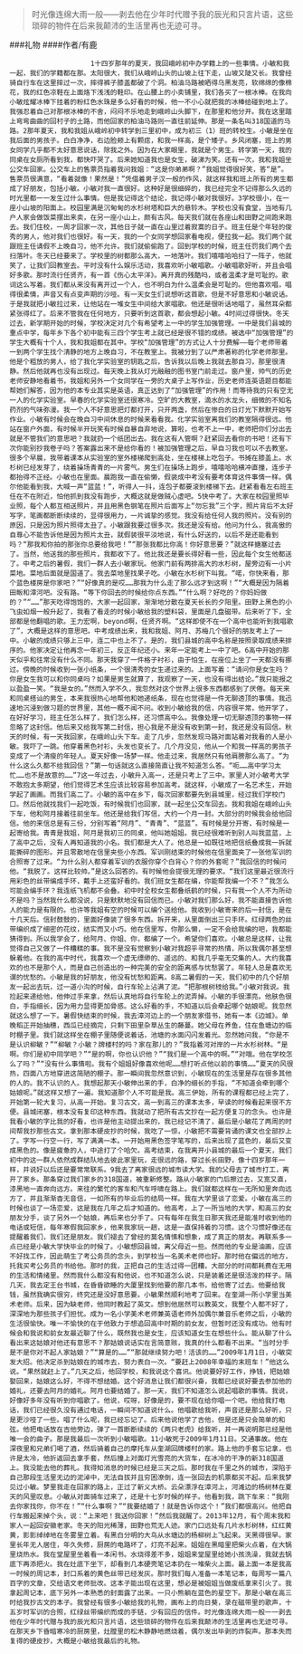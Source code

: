 > 时光像连绵大雨一般——剥去他在少年时代赠予我的辰光和只言片语，这些琐碎的物件在后来我颠沛的生活里再也无迹可寻。

###礼物
####作者/有鹿

						1十四岁那年的夏天，我回峨岭初中办学籍上的一些事情。小敏和我一起，我们的学籍都在那。太阳很大，我们从峨岭山头的山坡上往下走，山坡又陡又长。我曾经骑自行车在这里摔过一次，摔得裤子膝盖都破了个洞。柏油马路被晒得乌黑发亮，软绵绵的像棉花，我的红色凉鞋在上面烙下浅浅的鞋印。在山腰上的小卖铺里，我们各买了一根冰棒。在我向小敏炫耀冰棒下挂着的粉红色水珠是多么好看的时候，他一不小心就把我的冰棒给碰到地上了。我强忍着自己对那根冰棒的不舍，闷闷不乐地走到峨岭山头脚下，在那里和他分开。我在这里踏上弯弯曲曲的回村子的土路，而他回家的柏油马路则一直往前延伸。那是一条名叫318国道的马路。2那年夏天，我和我姐从峨岭初中转学到三里初中，成为初三（1）班的转校生。小敏是坐在我后面的男孩子。白白净净，右边脸颊上有颗痣，和我一样高，是个矮子。乡风闭塞，班上的男女同学几乎都不太好意思说话，除我之外。因为在大家眼里，我就是个男生。转学第一天，我的同桌在女厕所看到我，都快吓哭了。后来她知道我也是女生，破涕为笑。还有一次，我和我姐坐公交车回家。公交车上的售票员指着我问我姐：“这是你弟弟啊？”我姐觉得很好笑，答“是”。售票员很满意，“看着就像！果然是！”凭借着男子汉一般的作风，就这样我和班上所有的男生都成了好朋友，包括小敏。小敏对我一直很好。这种好是很细碎的，我已经完全不记得那么久远的时光里都一一发生过什么事情。但是我记得这个结论，我记得小敏对我很好。3学校很小，在一座小山坡的阳面上。校园里满是沉甸甸的水杉树塔和巨大的悬铃木。学校也没有食堂，当地有几户人家会做饭菜摆出来卖，在另一座小山上，颇有古风。每天我们就在各座山和田野之间跑来跑去。我们住校，一周才回家一次，其他日子就一直在山里过着寂寞的日子。班主任是个年轻的俊秀的男人，他对我们也很好。有一天，我的一个女同学想回家看电视，便拉我一起。我们两个就跟班主任请假不上晚自习，他不允许。我们就偷偷跑了。回到学校的时候，班主任罚我们两个去扫落叶。冬天已经要来了。学校里的树都那么高大，一地落叶。我们嘻嘻哈哈扫了一阵子，他就笑了，让我们回教室去。平时没有什么娱乐活动，我喜欢听小敏唱歌。小敏唱歌好听，并且会唱好多歌。那时流行任贤齐，有一首《伤心太平洋》。离开真的残酷吗，或者温柔才是可耻的。歌词这么写着。我们都从来没有离开过一个人，也不明白为什么温柔会是可耻的。但他喜欢唱，唱得很柔情，声音又有点变声期的沙哑。有一天女生们说想听这首歌，但是不好意思和小敏说话。于是我就把小敏拉过来，让他站在一堆女生中间给大家唱歌。他还是很听话地唱了，虽然耳朵都紧张得红了。后来不管我在任何地方，只要听到这首歌，都会想起小敏。4时间过得很快。冬天过去，新学期开始的时候，学校决定对几个有希望考上一中的学生加强管理。一中是我们县城的重点中学，每年乡下各个初中能有三四个学生考上就已经是很不错的成绩。被选中“加强管理”的学生大概有十个人，我和我姐都在其中。学校“加强管理”的方式让人十分费解——每个老师带着一到两个学生找个清静的地方上晚自习，不在教室上。我被分到了以严肃著称的化学老师那里。他是个粗放的男人，给了我化学实验室的钥匙之后，告诉我以后晚上我就去那自习，那里很清静。然后他就再也没有出现过。每天晚上我从灯光融融的图书室门前走过。窗户里，帅气的历史老师安静地看着书，我姐和另外一个女同学在一旁的大桌子上写作业，历史老师连英语题目都能帮她们解答，因为他的本专业其实是英语，真正达到了“加强管理”的作用！而等待我的只有空无一人的化学实验室。早春的化学实验室还很寒冷。空旷的大教室，滴水的水龙头，细微的不知名药剂的气味弥漫。我一个人不好意思把灯都打开，只开两盏，然后在惨白的日灯光下默默开始写作业。小敏有时候会在晚自习中间休息的时候来看看我。化学实验室离我们的教室隔得很远。他站在窗户外面，有时候半开玩笑有时候自暴自弃地说，算啦，也考不上一中，老师把你们分出去就是不管我们的意思吧？我就扔一个纸团出去。我在这有人管啊？赶紧回去看你的书吧！还有下次你能别抄我卷子吗？答案露出来不是给你看的！被加强管理之后，早自习我也可以不去教室。很多个早晨，我带着课本从实验室的室外楼梯爬到高处，坐在楼梯上吃包子。书摊在膝盖上。水杉树已经发芽了，绕着操场青青的一片雾气。男生们在操场上跑步，嘻嘻哈哈横冲直撞，连步子都抬得不正经。小敏也在里面。晨跑我一直在偷懒，假装成中考没有要考体育这件事情一样。偶尔他能看到我，大喊一声“蓝蓝！”，听得人一抖，连包子都要滚到楼梯下去。赶紧看看左右班主任在不在附近，怕他抓到我没有跑步，大概这就是做贼心虚吧。5快中考了。大家在校园里照毕业照，每个人都互相送照片，并且用黑色钢笔在照片后面写上“勿忘我”三个字，照片背后不太好写字，笔画都断断续续的，显得很用力，一片诚挚的感觉。我没有给任何人我的照片。没有别的原因，只是因为照片照得太丑了。小敏跟我要过很多次。我还是没有给。他问为什么，我高傲的自尊心不能告诉他是因为照片太丑，就假装很平淡地说，有什么好送的，以后不是还能看到吗？“那我和你拍的那张你总要给我吧！”“那张我都比你高！你好意思要？”就这样搪塞过去了。当然，他送我的那些照片，我都收下了。他比我还是要长得好看一些，因此每个女生他都送了。中考之后的暑假，我们一群人去小敏家玩。他家门前有两排高大的水杉树，屋旁边有一小片菜地。菜地后面就是国道了。我去菜地里找果子吃。小敏在水杉树下叫我。“喏，你快来看，那个蓝色楼房是你家吧？”“好像真的是哎……那我为什么走了那么远才到这啊！”“大概是因为隔着田畈和漳河吧。没有路。“等下你回去的时候给你点东西。”“什么啊？好吃的？你妈妈做的？”“……”那天吃得饱饱的，大家一起回家，渐渐地分散在夏天长长的夕阳里。田野上黑色的小飞虫如烟一般升起了，我看了看走的时候小敏给我的塑料袋，里面是几盘磁带。后来听了下，全部都是他翻唱的歌。王力宏啊，beyond啊，任贤齐啊。“这样即使不在一个高中也能听到我唱歌了”，大概是这样的意思吧。中考成绩出来，我和我姐、阿月、苏梅几个很好的朋友考上了一中。小敏的成绩只够上三中，连二中也上不了。是的，我们县城的高中名称是按照录取成绩来排序的。他家决定让他再念一年初三，反正年纪还小。来年一定能考上一中了吧。6高中开始的那天似乎和往常没有什么不同。那天我穿了一件格子衬衫，由于怕生，在座位上坐了一天都没有挪过。傍晚的时候收到一张小纸条，一个很清秀的女生递过来的。上面写着：“请问你是女生吗？你是女生我可以和你同桌吗？如果是男生就算了，我观察了一天，也没有得出结论。”我只能报之以盈盈一笑。“我是女的。”然而入学不久，我忽然对这个世界上很多东西都感到了厌倦。每天来和同桌搭讪的男生，本来我很热心地帮他和她递纸条，现在也觉得是一件无聊透顶的事情。我迅速地沉浸到做习题的世界里，其他一概不闻不问。收到小敏给我的信，内容很平常，他开学了，在好好学习，班主任怎么样了，我们怎么样，还习惯高中么。我像处理一切无聊透顶的事物一样忽略了这封信。他后来又给我写第二封信，担心我是不是没有收到第一封，我还是没有回信。秋天的时候，有一天我回家，在峨岭山头下车。走了几步，忽然发现马路对面站着对我看的人是小敏。我吓了一跳。他穿着黑色衬衫，头发也变长了。几个月没见，他从一个和我一样高的男孩子变成了一个清瘦的年轻人。夏天好像一场梦一样。他走过来，我居然只有他肩膀那么高了。“为什么这么久都不给我回信？”第一句话就这么直接简直让我不知道怎么答。“呃……高中学习太忙……也不是故意的……”7这一年过去，小敏升入高一，还是只考上了三中。家里人对小敏考大学不敢抱太多期望，他们觉得艺术生应该比较容易参加高考。就这样，小敏成了一名艺术生，开始学起了画画。而我们高二了。小敏的高中在乡下，每次回家都要先到县城里，经过我们学校门口。然后他就找我们一起吃饭，有时候我们也回家，就一起坐公交车回去。我和我姐在峨岭山头下车，他和阿月接着往前坐车。他还是给我们写信，大约一个月一封。大部分的时候我会给他回信。他的来信总是有三份，分别写着“阿月”、“青青”、“蓝蓝”。有时候是分开寄，有时候是一起寄给我。青青是我姐，阿月是我初三的同桌，他叫她姐姐。我已经很难听到别人叫我蓝蓝，上了高中之后，没有人再知道我的小名。我们都是大人了。他总是一如既往地把信纸叠成我一拆就能撕碎的图形。并且零散地在信里夹些小东西。军训刚结束的时候他在信里面夹了一张他军训的合照寄了过来。“为什么别人都穿着军训的衣服你穿个白背心？你的外套呢？”我回信的时候问他。“我脱了。这样比较帅。”是这么回答的。有时候他会提很无理的要求。“我们这里最近很流行用彩色的丝带编成手环，戴手上还蛮好看的。我们班女生都在编，你能帮我编一个不？”我怎么可能会编手环？我连纸飞机都不会叠。初中时全校女生都叠纸鹤的时候，只有我一个人不为所动不是吗？当然我什么都没说，只是默默地没有回信而已。小敏对我们那么好，我不能直接告诉他人的能力是有限的。也许等我姐有空的时候可以编个送给他。我收到小敏寄来的后一封信，是在十几天后。信封鼓鼓的，里面好像装了很多东西。拆开来，从里面倒出三只手环。红绿两色的丝带编织成了细密的花纹，结实而又小巧。他在信里写，你那么懒，一定不会给我编的吧，我都能猜得到。所以我学会了，给阿月、你姐、你，都编了一个。希望你们喜欢。小敏总是这样，让我觉得自己又做了一件糟糕的事。我不是没有觉察到小敏对我超乎寻常的热情，所以我偶尔甚至想躲着他。在我的高中时代，我喜欢一个虚无缥缈的、遥远的、和我几乎毫无交集的人。大约我喜欢的也不是那个人，而是自己创造出的一种完美的安全的距离感与忧愁罢了。年轻人总是喜欢无谓的忧愁的。小敏是我的好朋友，他没有忧愁和距离。8高二暑假的一天，我们初中的几个好朋友一起出去玩，过一道小沟的时候，自行车轮上沾满了泥。“把那根树枝给我。”小敏对我说。我捡起来递给他，他伸过手来拿，然后认真地将自行车轮上的泥弄掉。小敏的手很漂亮。他肤色很白，手指细长，因为用力显得更加骨感。这么好看的手，不知道以后会牵起哪个姑娘呢。我忽然就这么想了一下。暑假快结束的时候，我去漳河边上的一个朋友家借书，她有一本《边城》。单晚稻正开始抽穗，西瓜已经摘完，只剩下田里杂草丛生的藤蔓。她父母在养鱼，住在鱼塘边的临时棚子里。我们就这样坐在棚子里随便说着话，池塘的水面闪闪发着光。忽然她问我，“你是不是认识柳敏？”“柳敏？小敏？牌楼村的吗？家在那儿的？”我指着河对岸的一片水杉树林。“是啊。你们是初中同学吧？”“是的啊，你也认识他？”“我们是一个高中的啊。”“对哦。他在学校怎么了吗？”“没有什么事情啦。我有个姐姐好像喜欢他呢……想打听点他以前的事情……”夏天的风很热，四面八方地穿进这简陋的棚子。那一瞬间我忽然意识到，小敏现在的生活里是存在很多其他的人的。我不认识的人。我想起那天小敏伸出来的手，白净的细长的手指，“不知道会牵到哪个姑娘呢。”就这样又想了一遍。我知道那个人不可能是我。高三伊始，所有的课程都已经上完了，开始第一轮大复习，从高一开始。复习古文，高一到高三的课本太多，早读的时候看起来很不方便。县城闭塞，根本没有复印这种东西。我就动了把所有古文抄在一起方便复习的念头。也许是我看小敏的字比我的好看，也许是他主动提出来的，我已经记不清了，最后是小敏花了两周的时间帮我抄那些古文。拿到那本硬皮抄的时候，我吃了一惊，小敏把不需要背诵的课文也全部抄上了。字写一行空一行，写了满满一本。一开始用黑色签字笔写的，后来出现了蓝色的，最后又变成黑色的。像是疲惫的人，中途打了个哈欠。高考结束，在我离开小县城的最后一个夏天，我们初中的这一群人依然成群结队地去彼此家里玩，走很远的路，穿过长长田野，像十四岁那年一样，并说好以后还是要常常联系。9我去了离家很远的城市读大学。我的父母去了城市打工，离开了家乡。那条穿过我们家乡的318国道，被重新修整。路从小敏家的门后擦过去，又宽又直，漆黑地一直奔向远方。来往的繁忙的客车和汽车呼啸在路上。我们就都这样在一无所知里奔向远方了，并且渐渐杳无音信，一如所有的毕业后的结局一样。我在大学里谈了恋爱。小敏在高三的时候也谈了一场恋爱，这是我在几年之后才知道的。他高考，上了一所当地的大学，和高三的女朋友分手，谈了另外一个姑娘，再后来也分手了。只有每年在我生日那天我还是能准时收到他的电话或短信，每年寒假我回家乡，他来我家玩一趟，这是一直保持着的习惯。这个习惯好像还在提醒着我们，我们还是朋友。我们褪去了曾经的莫名情愫和想象，成了真正的朋友。再联系多一点已经是小敏大学快毕业的时候了。小敏想回县城，离父母近一些。然而他的专业是油画，应该不好找工作，因此萌生了考公务员的念头，到学校当一名美术老师也好。那时他在偏远的地方，托我买考公务员的书给他。那时的我，正把自己的生活过得一团糟，大部分的时间都耗费在无用的生活和情绪里。然而我什么都没有和他说，也不知道怎么说，只是装着还是很活泼的样子。隔几天，我去定王台书城，在昏昏欲睡的大厦里找到他要的那几本书，给他寄了过去。他要给我钱，虽然我确实很穷，终究还是没好意思要。小敏果然顺利地考了回来。在奎湖一所小学里当美术老师。后来，因为缺老师，他同时教起了英文。想到他居然可以教英文，我整个人都不好了，深深地为那些孩子们担忧。成为一名小学美术老师兼英语老师外加偶尔兼音乐老师之后，小敏的生活很愉快。唯一不愉快的在于他致力于想追回高中时期的前女友，但暂时还没有成功。他有时候会和我说和前女友最近聊了什么，既然我也是女生，应该知道女生在想些什么。能从聊了什么看出来这姑娘对他还有意思不？那姑娘说话实在言简意赅，我真的什么都看不出来。“当时分手是不是你对不起人家姑娘？”“算是的……”“那就继续努力吧！活该的……”2009年1月1日，小敏突发大招。他决定杀到姑娘在的城市去，努力表白一次。“要赶上2008年幸福的末班车！”他这么说。“果然就赶上了。”几天之后，他回学校，和我说这个喜讯。他说要好好工作，挣钱，把姑娘娶回来，姑娘这么好，不得不想结婚。这个好消息让我们都很兴奋，我都已经说好要去参加他的婚礼，还要去阿月的婚礼。阿月也要结婚了。那一天，我们不知道怎么说起唱歌的事情。我说，好像好多年没有听到你唱歌了。他说，哎呀，好像是的，要不现在给你唱一个吧。他给我打电话，我们已经很久没有通过电话，一瞬间不知道说什么。他唱歌给我听，声音还是那么好听，只是更沙哑了一些。唱了什么呢，我已经忘记了。后来他说他学了吉他，但是还是只会简单的和弦。他把电话放在吉他旁边，弹了一首断断续续的《两只老虎》给我听，并一再说明那已经是他唯一会的曲子。那是我最后一次听到小敏唱歌。11小敏死于2009年1月11日。交通事故。他在深夜里和兄弟们喝了酒，然后骑着自己的摩托车从奎湖回牌楼村的家。路上他的手套忘记拿，也许是太冷，他折返回去拿手套，然后撞上对面灯光雪亮的大货车，在冰冷的干净的新318国道上。我没能去他的葬礼。我得知消息的时候已经是三天之后。那时我在千里之外的城市，深陷于自己那段生活里无边的泥淖中，无法自拔并且穷困潦倒，连一张回去的机票都买不起。后来我梦见过小敏。梦里我走在回家的路上，正过了新义大桥。云朵漂浮在漳河上，河滩边的杨树林在夏天的风里叹息。小敏从对面骑车过来了，还是十七岁时候的样子。他看到我，跳下车来：“我刚去你家找你，你不在！”“什么事啊？”“我要结婚了！就是告诉你这个！”我们都很高兴。他把自行车搬起来掉个头，说：“上来吧！我送你回家！”然后我就醒了。2013年12月，有个周末我和家人一起回安徽老家。冬天的阳光稀薄，田野也荒无人迹。家门口远处有几片水杉树林，红红黄黄，影影绰绰地在冬雾里立着。有黑白分明的大鸟从水塘边的杨柳树上飞起来。天黑得很早。家里长年无人居住，年久失修，厨房的电路坏了，灯亮不起来。姐姐在黑暗里把柴火点着，在大锅里烧热水。我在堂屋里坐着看一本闲书。水烧得差不多，姐姐来堂屋里给她小孩洗澡，我就去锅底下再添把火。我在灶底下坐下，却看到几本硬壳笔记本扔在一堆柴火上面。最上面一本是我高一时候的周记本，封口系着的黄色丝带已经发灰。那时我们每人准备一本笔记本，每周写一篇八百字的文章，交给语文老师批改。这本子能出现在这里，想必是被姐姐当做废纸拿来引火了。我拿起周记本，底下另外一本熟悉的封面露了出来。一只小熊躺在蓝色的星空下。那是小敏在高三时给我抄古文的本子。我曾经有很多小敏给我的礼物，画布上的向日葵，录在磁带里的歌声，十五岁时军训的合照，红绿丝带编织而成的手链，少有回应的信件。时光像连绵大雨一般一一剥去他在少年时代赠与我的辰光和只言片语，这些琐碎的物件在后来我颠沛的生活里再也无迹可寻。在那天乡下昏暗寒冷的厨房里，灶膛里的松木静静地燃烧着，偶尔发出毕剥的炸裂声。那本失而复得的硬皮抄，大概是小敏给我最后的礼物。			  		